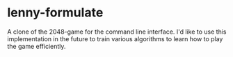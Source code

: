 # lenny-formulate
A clone of the 2048-game for the command line interface. I'd like to use this implementation in the future to train various algorithms to learn how to play the game efficiently.
